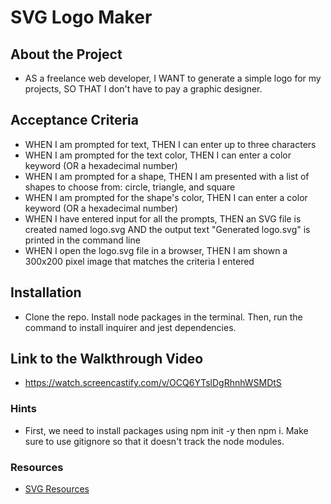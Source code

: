# SVG Logo Maker 

## About the Project

* AS a freelance web developer, I WANT to generate a simple logo for my projects, SO THAT I don't have to pay a graphic designer.

## Acceptance Criteria

* WHEN I am prompted for text, THEN I can enter up to three characters
* WHEN I am prompted for the text color, THEN I can enter a color keyword (OR a hexadecimal number)
* WHEN I am prompted for a shape, THEN I am presented with a list of shapes to choose from: circle, triangle, and square
* WHEN I am prompted for the shape's color, THEN I can enter a color keyword (OR a hexadecimal number)
* WHEN I have entered input for all the prompts, THEN an SVG file is created named logo.svg AND the output text "Generated logo.svg" is printed in the command line
* WHEN I open the logo.svg file in a browser, THEN I am shown a 300x200 pixel image that matches the criteria I entered

## Installation

* Clone the repo. Install node packages in the terminal. Then, run the command to install inquirer and jest dependencies.

## Link to the Walkthrough Video

* https://watch.screencastify.com/v/OCQ6YTslDgRhnhWSMDtS

### Hints

* First, we need to install packages using npm init -y then npm i. Make sure to use gitignore so that it doesn't track the node modules.

### Resources

* [SVG Resources](https://developer.mozilla.org/en-US/docs/Web/SVG/Tutorial/Basic_Shapes)